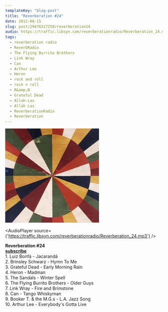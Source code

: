 ```yaml
---
templateKey: "blog-post"
title: "Reverberation #24"
date: 2012-08-15
slug: post/29476317258/reverberation24
audio: https://traffic.libsyn.com/reverberationradio/Reverberation_24.mp3
tags:
  - reverberation radio
  - ReverbRadio
  - The Flying Burrito Brothers
  - Link Wray
  - Can
  - Arthur Lee
  - Heron
  - rock and roll
  - rock n roll
  - R&amp;B
  - Grateful Dead
  - Allah-Las
  - Allah Las
  - ReverberationRadio
  - Reverberation
---
```


![Reverberation #24](../images/9a1d26004374a3b79af1360b38eb36a6d8e6652ade025c36369f935e4d907199.jpg)

<AudioPlayer source={'https://traffic.libsyn.com/reverberationradio/Reverberation_24.mp3'} />

<p><strong>Reverberation #24<br /><a href="http://itunes.apple.com/us/podcast/reverberation-radio/id520739212?ign-mpt=uo%3D4" title="subscribe" target="_blank">subscribe</a><br /></strong>1. Luiz Bonf&aacute; - Jacarand&aacute; <br />2. Brinsley Schwarz - Hymn To Me<br />3. Grateful Dead - Early Morning Rain<br />4. Heron - Madman<br />5. The Sandals - Winter Spell<br />6. The Flying Burrito Brothers - Older Guys<br />7. Link Wray - Fire and Brimstone<br />8. Can - Tango Whiskyman<br />9. Booker T. &amp; the M.G.s - L.A. Jazz Song<br />10. Arthur Lee - Everybody's Gotta Live</p>
